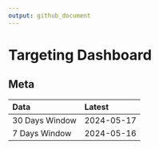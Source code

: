 ```yaml
---
output: github_document
---
```


# Targeting Dashboard



## Meta


|Data           |Latest     |
|:--------------|:----------|
|30 Days Window |2024-05-17 |
|7 Days Window  |2024-05-16 |
